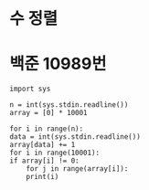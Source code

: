 수 정렬
===
# 백준 10989번

    import sys

    n = int(sys.stdin.readline())
    array = [0] * 10001

    for i in range(n):
    data = int(sys.stdin.readline())
    array[data] += 1
    for i in range(10001):
    if array[i] != 0:
        for j in range(array[i]):
        print(i)